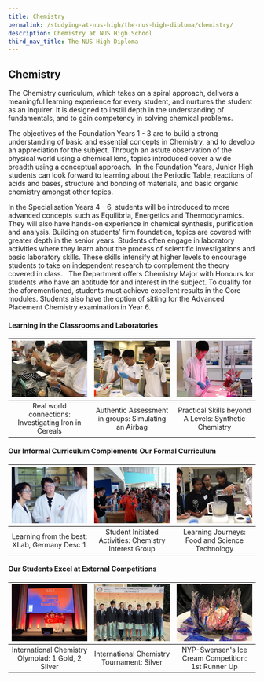 ```yaml
---
title: Chemistry
permalink: /studying-at-nus-high/the-nus-high-diploma/chemistry/
description: Chemistry at NUS High School
third_nav_title: The NUS High Diploma
---
```


## Chemistry


The Chemistry curriculum, which takes on a spiral approach, delivers a meaningful learning experience for every student, and nurtures the student as an inquirer. It is designed to instill depth in the understanding of fundamentals, and to gain competency in solving chemical problems. 

The objectives of the Foundation Years 1 - 3 are to build a strong understanding of basic and essential concepts in Chemistry, and to develop an appreciation for the subject. Through an astute observation of the physical world using a chemical lens, topics introduced cover a wide breadth using a conceptual approach.  In the Foundation Years, Junior High students can look forward to learning about the Periodic Table, reactions of acids and bases, structure and bonding of materials, and basic organic chemistry amongst other topics.  

In the Specialisation Years 4 - 6, students will be introduced to more advanced concepts such as Equilibria, Energetics and Thermodynamics. They will also have hands-on experience in chemical synthesis, purification and analysis. Building on students’ firm foundation, topics are covered with greater depth in the senior years. Students often engage in laboratory activities where they learn about the process of scientific investigations and basic laboratory skills. These skills intensify at higher levels to encourage students to take on independent research to complement the theory covered in class.   The Department offers Chemistry Major with Honours for students who have an aptitude for and interest in the subject. To qualify for the aforementioned, students must achieve excellent results in the Core modules. Students also have the option of sitting for the Advanced Placement Chemistry examination in Year 6.


#### Learning in the Classrooms and Laboratories

<table>
	<thead>
		<tr>
			<th style="width: 33%; align: center">
				<a href="/chemistry/wonderment-in-the-classroom/">
					<img src="/images/Chemistry/Picture 1.jpg" style="max-width: 100%; max-height:100%" >
				</a>
			</th>
			<th style="width: 33%; align: center">
				<a href="/chemistry/wonderment-in-the-classroom/">
				<img src="/images/Chemistry/Picture 2.jpg" style="max-width: 100%; max-heigth: 100%" >
				</a>
			</th>
			<th style="width: 33%;align: center">
				<a href="/chemistry/wonderment-in-the-classroom/">
				<img src="/images/Chemistry/Picture 3.jpg" style="max-width: 100%; max-heigth: 100%">
				</a>
			</th>
		</tr>
	</thead>
	<tbody>
		<tr>
			<td style="text-align:center" > 
				Real world connections:  
				Investigating Iron in Cereals</td>
			<td style="text-align:center" >
				Authentic Assessment in groups:
				Simulating an Airbag </td>
			<td style="text-align:center"> 
				Practical Skills beyond A Levels:
				Synthetic Chemistry </td>
		</tr>
	</tbody>
</table>


#### Our Informal Curriculum Complements Our Formal Curriculum

<table>
	<thead>
		<tr>
			<th style="width: 33%; align: center">
				<a href="/chemistry/beyond-the-classroom/">
				<img src="/images/Chemistry/Picture 4.jpg" style="max-width: 100%; max-heigth: 100%" >
				</a>
			</th>
			<th style="width: 33%; align: center">
				<a href="/chemistry/beyond-the-classroom/">
				<img src="/images/Chemistry/Picture 5.jpg" style="max-width: 100%; max-heigth: 100%" >
				</a>
			</th>
			<th style="width: 33%; align: center">
				<a href="/chemistry/beyond-the-classroom/">
				<img src="/images/Chemistry/Picture 6.jpg" style="max-width: 100%; max-heigth: 100%">
				</a>
			</th>
		</tr>
	</thead>
	<tbody>
		<tr>
			<td style="text-align:center" >
				Learning from the best:
				XLab, Germany Desc 1 </td>
			<td style="text-align:center" > 
				Student Initiated Activities:  
				Chemistry Interest Group </td>
			<td style="text-align:center"> 
				 Learning Journeys:
				Food and Science Technology</td>
		</tr>
	</tbody>
</table>

#### Our Students Excel at External Competitions

<table>
	<thead>
		<tr>
			<th style="width: 33%; align: center">
				<a href="/our-dna/achievements/2022/">
				<img src="/images/Chemistry/Picture 7.jpg" style="max-width: 100%; max-heigth: 100%" >
				</a>
			</th>
			<th style="width: 33%; align: center">
				<a href="/our-dna/achievements/2022/">
				<img src="/images/Chemistry/Picture 8.jpg" style="max-width: 100%; max-heigth: 100%">
				</a>
			</th>
			<th style="width: 33%; align: center">
				<a href="/our-dna/achievements/2022/">
				<img src="/images/Chemistry/Picture 9.jpg" style="max-width: 100%; max-heigth: 100%">
				</a>
			</th>
		</tr>
	</thead>
	<tbody>
		<tr>
			<td style="text-align:center" >
				International Chemistry Olympiad:
				1 Gold, 2 Silver</td>
			<td style="text-align:center" > 
				International Chemistry Tournament: 
				Silver </td>
			<td style="text-align:center"> 
				NYP-Swensen's Ice Cream Competition:
				1st Runner Up </td>
		</tr>
	</tbody>
</table>